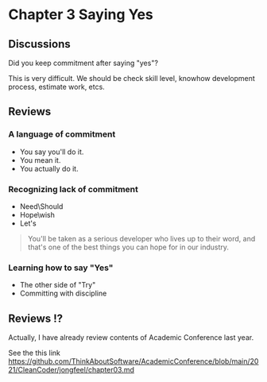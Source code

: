 # Chapter 3 Saying Yes

## Discussions

Did you keep commitment after saying "yes"?

This is very difficult. We should be check skill level, knowhow development process, estimate work, etcs.

## Reviews

### A language of commitment

- You say you'll do it.
- You mean it.
- You actually do it.

### Recognizing lack of commitment

- Need\Should
- Hope\wish
- Let's

> You'll be taken as a serious developer who lives up to their word, and that's one of the best things you can hope for in our industry.

### Learning how to say "Yes"

- The other side of "Try"
- Committing with discipline

## Reviews !?

Actually, I have already review contents of Academic Conference last year.

See the this link
https://github.com/ThinkAboutSoftware/AcademicConference/blob/main/2021/CleanCoder/jongfeel/chapter03.md